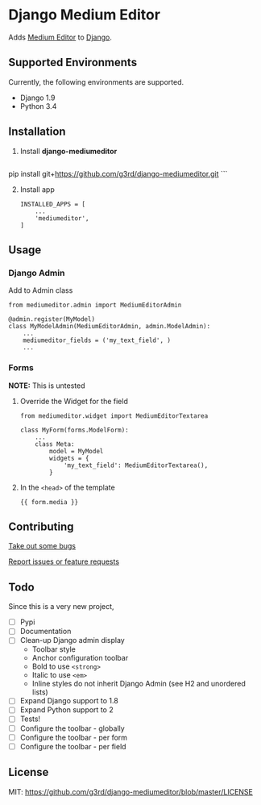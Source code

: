 # Django Medium Editor
Adds [Medium Editor](https://yabwe.github.io/medium-editor/) to [Django](https://www.djangoproject.com/).

## Supported Environments

Currently, the following environments are supported.
* Django 1.9
* Python 3.4

## Installation

1. Install **django-mediumeditor**

    ``` 
pip install git+https://github.com/g3rd/django-mediumeditor.git
    ```

2. Install app
    ```
    INSTALLED_APPS = [
        ...
        'mediumeditor',
    ]
    ```

## Usage

### Django Admin

Add to Admin class

```
from mediumeditor.admin import MediumEditorAdmin

@admin.register(MyModel)
class MyModelAdmin(MediumEditorAdmin, admin.ModelAdmin):
    ...
    mediumeditor_fields = ('my_text_field', )
    ...
```

### Forms

**NOTE:** This is untested

1. Override the Widget for the field

    ```
    from mediumeditor.widget import MediumEditorTextarea
    
    class MyForm(forms.ModelForm):
        ...
        class Meta:
            model = MyModel
            widgets = {
                'my_text_field': MediumEditorTextarea(),
            }
    ```

2. In the ```<head>``` of the template
    ```
    {{ form.media }}
    ```

## Contributing

[Take out some bugs](https://github.com/g3rd/django-mediumeditor/issues)

[Report issues or feature requests](https://github.com/g3rd/django-mediumeditor/issues)

## Todo

Since this is a very new project, 

- [ ] Pypi
- [ ] Documentation
- [ ] Clean-up Django admin display
    - Toolbar style
    - Anchor configuration toolbar
    - Bold to use ```<strong>```
    - Italic to use ```<em>```
    - Inline styles do not inherit Django Admin (see H2 and unordered lists)
- [ ] Expand Django support to 1.8
- [ ] Expand Python support to 2
- [ ] Tests!
- [ ] Configure the toolbar - globally
- [ ] Configure the toolbar - per form
- [ ] Configure the toolbar - per field

## License
MIT: https://github.com/g3rd/django-mediumeditor/blob/master/LICENSE